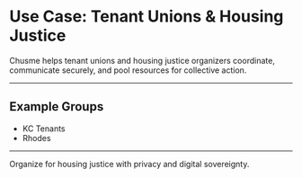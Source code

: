 # Use Case: Tenant Unions & Housing Justice

Chusme helps tenant unions and housing justice organizers coordinate, communicate securely, and pool resources for collective action.

---

## Example Groups
- KC Tenants
- Rhodes

---

Organize for housing justice with privacy and digital sovereignty. 